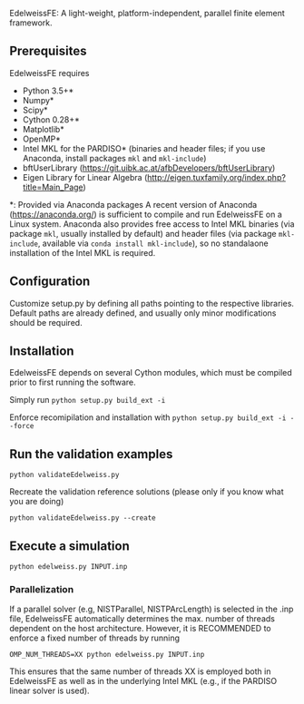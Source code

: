 EdelweissFE: A light-weight, platform-independent, parallel finite element framework.

## Prerequisites

EdelweissFE requires 
- Python 3.5+*
- Numpy*
- Scipy*
- Cython 0.28+*
- Matplotlib*
- OpenMP*
- Intel MKL for the PARDISO*  (binaries and header files; if you use Anaconda, install packages `mkl` and `mkl-include`)
- bftUserLibrary (https://git.uibk.ac.at/afbDevelopers/bftUserLibrary)
- Eigen Library for Linear Algebra (http://eigen.tuxfamily.org/index.php?title=Main_Page)

*: Provided via Anaconda packages
A recent version of Anaconda (https://anaconda.org/) is sufficient to compile and run EdelweissFE on a Linux system.
Anaconda also provides free access to Intel MKL binaries (via package `mkl`, usually installed by default) and header files (via package `mkl-include`, available via ```conda install mkl-include```), so no standalaone installation of the Intel MKL is required.

## Configuration

Customize setup.py by defining all paths pointing to the respective libraries.
Default paths are already defined, and usually only minor modifications should be required.

## Installation

EdelweissFE depends on several Cython modules, which must be compiled prior to first running the software.

Simply run
`python setup.py build_ext -i`

Enforce recomipilation and installation with
`python setup.py build_ext -i --force`

## Run the validation examples

`python validateEdelweiss.py`

Recreate the validation reference solutions (please only if you know what you are doing)

`python validateEdelweiss.py --create`

## Execute a simulation

`python edelweiss.py INPUT.inp`

### Parallelization

If a parallel solver (e.g, NISTParallel, NISTPArcLength) is selected in the .inp file, EdelweissFE  automatically determines the max. number of threads dependent on the host architecture.
However, it is RECOMMENDED to enforce a fixed number of threads by running

`OMP_NUM_THREADS=XX python edelweiss.py INPUT.inp`

This ensures that the same number of threads XX is employed both in EdelweissFE as well as in the underlying Intel MKL (e.g., if the PARDISO linear solver is used).

